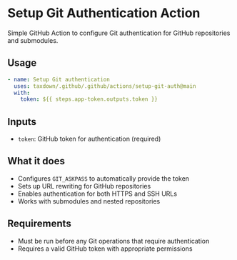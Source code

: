 # Setup Git Authentication Action

Simple GitHub Action to configure Git authentication for GitHub repositories and submodules.

## Usage

```yaml
- name: Setup Git authentication
  uses: taxdown/.github/.github/actions/setup-git-auth@main
  with:
    token: ${{ steps.app-token.outputs.token }}
```

## Inputs

- `token`: GitHub token for authentication (required)

## What it does

- Configures `GIT_ASKPASS` to automatically provide the token
- Sets up URL rewriting for GitHub repositories
- Enables authentication for both HTTPS and SSH URLs
- Works with submodules and nested repositories

## Requirements

- Must be run before any Git operations that require authentication
- Requires a valid GitHub token with appropriate permissions
